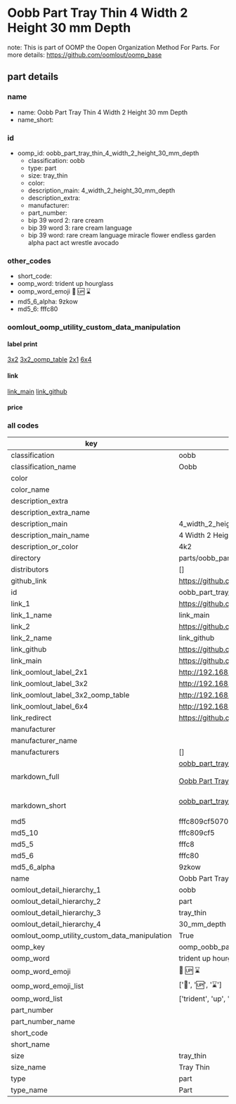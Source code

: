 # Oobb Part Tray Thin 4 Width 2 Height 30 mm Depth  

note: This is part of OOMP the Oopen Organization Method For Parts. For more details: https://github.com/oomlout/oomp_base

##  part details
  







### name
* name: Oobb Part Tray Thin 4 Width 2 Height 30 mm Depth
* name_short: 
### id
* oomp_id: oobb_part_tray_thin_4_width_2_height_30_mm_depth
  * classification: oobb
  * type: part
  * size: tray_thin
  * color: 
  * description_main: 4_width_2_height_30_mm_depth
  * description_extra: 
  * manufacturer: 
  * part_number: 
  * bip 39 word 2: rare cream
  * bip 39 word 3: rare cream language
  * bip 39 word: rare cream language miracle flower endless garden alpha pact act wrestle avocado

### other_codes
* short_code: 
* oomp_word: trident up hourglass
* oomp_word_emoji :trident: :up: :hourglass:
* md5_6_alpha: 9zkow
* md5_6: fffc80






### oomlout_oomp_utility_custom_data_manipulation
#### label print
[3x2](http://192.168.1.245:1112/?label=oomp%209zkow)
[3x2_oomp_table](http://192.168.1.108:1112/?label=oomp%209zkow)
[2x1](http://192.168.1.242:1112/?label=oomp%209zkow)
[6x4](http://192.168.1.55:1112/?label=oomp%209zkow)    

#### link

[link_main](https://github.com/oomlout/oomlout_oomp_version_1_messy/tree/main/parts/oobb_part_tray_thin_4_width_2_height_30_mm_depth) [link_github](https://github.com/oomlout/oomlout_oomp_version_1_messy/tree/main/parts/oobb_part_tray_thin_4_width_2_height_30_mm_depth)                             

#### price







### all codes 
| key | value |  
| --- | --- |  
| classification | oobb |  
| classification_name | Oobb |  
| color |  |  
| color_name |  |  
| description_extra |  |  
| description_extra_name |  |  
| description_main | 4_width_2_height_30_mm_depth |  
| description_main_name | 4 Width 2 Height 30 mm Depth |  
| description_or_color | 4k2 |  
| directory | parts/oobb_part_tray_thin_4_width_2_height_30_mm_depth |  
| distributors | [] |  
| github_link | https://github.com/oomlout/oomlout_oomp_part_src/tree/main/parts/oobb_part_tray_thin_4_width_2_height_30_mm_depth |  
| id | oobb_part_tray_thin_4_width_2_height_30_mm_depth |  
| link_1 | https://github.com/oomlout/oomlout_oomp_version_1_messy/tree/main/parts/oobb_part_tray_thin_4_width_2_height_30_mm_depth |  
| link_1_name | link_main |  
| link_2 | https://github.com/oomlout/oomlout_oomp_version_1_messy/tree/main/parts/oobb_part_tray_thin_4_width_2_height_30_mm_depth |  
| link_2_name | link_github |  
| link_github | https://github.com/oomlout/oomlout_oomp_version_1_messy/tree/main/parts/oobb_part_tray_thin_4_width_2_height_30_mm_depth |  
| link_main | https://github.com/oomlout/oomlout_oomp_version_1_messy/tree/main/parts/oobb_part_tray_thin_4_width_2_height_30_mm_depth |  
| link_oomlout_label_2x1 | http://192.168.1.242:1112/?label=oomp%209zkow |  
| link_oomlout_label_3x2 | http://192.168.1.245:1112/?label=oomp%209zkow |  
| link_oomlout_label_3x2_oomp_table | http://192.168.1.108:1112/?label=oomp%209zkow |  
| link_oomlout_label_6x4 | http://192.168.1.55:1112/?label=oomp%209zkow |  
| link_redirect | https://github.com/oomlout/oomlout_oomp_version_1_messy/tree/main/parts/oobb_part_tray_thin_4_width_2_height_30_mm_depth |  
| manufacturer |  |  
| manufacturer_name |  |  
| manufacturers | [] |  
| markdown_full | [oobb_part_tray_thin_4_width_2_height_30_mm_depth](none)<br>[](none)<br>[Oobb Part Tray Thin 4 Width 2 Height 30 Mm Depth](none)<br><br> |  
| markdown_short | [oobb_part_tray_thin_4_width_2_height_30_mm_depth](none)<br><br> |  
| md5 | fffc809cf5070bf526acc8d6f9ccbd90 |  
| md5_10 | fffc809cf5 |  
| md5_5 | fffc8 |  
| md5_6 | fffc80 |  
| md5_6_alpha | 9zkow |  
| name | Oobb Part Tray Thin 4 Width 2 Height 30 mm Depth |  
| oomlout_detail_hierarchy_1 | oobb |  
| oomlout_detail_hierarchy_2 | part |  
| oomlout_detail_hierarchy_3 | tray_thin |  
| oomlout_detail_hierarchy_4 | 30_mm_depth |  
| oomlout_oomp_utility_custom_data_manipulation | True |  
| oomp_key | oomp_oobb_part_tray_thin_4_width_2_height_30_mm_depth |  
| oomp_word | trident up hourglass |  
| oomp_word_emoji | :trident: :up: :hourglass: |  
| oomp_word_emoji_list | [':trident:', ':up:', ':hourglass:'] |  
| oomp_word_list | ['trident', 'up', 'hourglass'] |  
| part_number |  |  
| part_number_name |  |  
| short_code |  |  
| short_name |  |  
| size | tray_thin |  
| size_name | Tray Thin |  
| type | part |  
| type_name | Part |  
